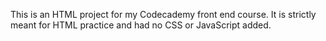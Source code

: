 This is an HTML project for my Codecademy front end course. It is strictly meant for HTML practice and had no CSS or JavaScript added.
